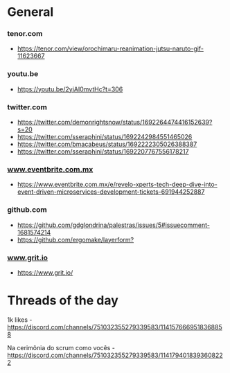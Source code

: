 # General

### tenor.com
- <https://tenor.com/view/orochimaru-reanimation-jutsu-naruto-gif-11623667>

### youtu.be
- <https://youtu.be/2yiAI0mvtHc?t=306>

### twitter.com
- <https://twitter.com/demonrightsnow/status/1692264474416152639?s=20>
- <https://twitter.com/sseraphini/status/1692242984551465026>
- <https://twitter.com/bmacabeus/status/1692222305026388387>
- <https://twitter.com/sseraphini/status/1692207767556178217>

### www.eventbrite.com.mx
- <https://www.eventbrite.com.mx/e/revelo-xperts-tech-deep-dive-into-event-driven-microservices-development-tickets-691944252887>

### github.com
- <https://github.com/gdglondrina/palestras/issues/5#issuecomment-1681574214>
- <https://github.com/ergomake/layerform?>

### www.grit.io
- <https://www.grit.io/>

# Threads of the day

1k likes - https://discord.com/channels/751032355279339583/1141576669518368858


Na cerimônia do scrum como vocês - https://discord.com/channels/751032355279339583/1141794018393608222

